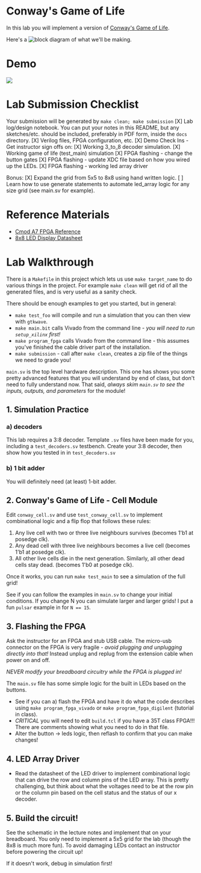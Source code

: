 # Conway's Game of Life
In this lab you will implement a version of [Conway's Game of Life](https://en.wikipedia.org/wiki/Conway%27s_Game_of_Life).

Here's a ![block diagram](docs/conway-bd-1.png) of what we'll be making.


# Demo
![](/labs/01_game_of_life/docs/demo.gif)
# Lab Submission Checklist
Your submission will be generated by `make clean; make submission`
[X] Lab log/design notebook. You can put your notes in this README, but any sketches/etc. should be included, preferably in PDF form, inside the `docs` directory.
[X] Verilog files, FPGA configuration, etc.
[X] Demo Check Ins - Get instructor sign offs on:
  [X] Working 3_to_8 decoder simulation.
  [X] Working game of life (test_main) simulation
  [X] FPGA flashing - change the button gates
  [X] FPGA flashing - update XDC file based on how you wired up the LEDs.
  [X] FPGA flashing - working led array driver

Bonus:
[X] Expand the grid from 5x5 to 8x8 using hand written logic.
[ ] Learn how to use generate statements to automate led_array logic for any size grid (see main.sv for example).

# Reference Materials
- [Cmod A7 FPGA Reference](https://digilent.com/reference/programmable-logic/cmod-a7/reference-manual)
- [8x8 LED Display Datasheet](https://cdn-shop.adafruit.com/datasheets/454datasheet.pdf) 

# Lab Walkthrough

There is  a `Makefile` in this project which lets us use `make target_name` to do various things in the project. For example `make clean` will get rid of all the generated files, and is very useful as a sanity check.

There should be enough examples to get you started, but in general:
- `make test_foo` will compile and run a simulation that you can then view with `gtkwave`. 
- `make main.bit` calls Vivado from the command line - *you will need to run `setup_xilinx` first!*
- `make program_fpga` calls Vivado from the command line - this assumes you've finished the cable driver part of the installation.
- `make submission` - call after `make clean`, creates a zip file of the things we need to grade you!

`main.sv` is the top level hardware description. This one has shows you some pretty advanced features that you will understand by end of class, but don't need to fully understand now. That said, *always skim `main.sv` to see the inputs, outputs, and parameters* for the module!

## 1. Simulation Practice

### a) decoders
This lab requires a 3:8 decoder. Template `.sv` files have been made for you, including a `test_decoders.sv` testbench. Create your 3:8 decoder, then show how you tested in in `test_decoders.sv`

### b) 1 bit adder
You will definitely need (at least) 1-bit adder. 

## 2. Conway's Game of Life - Cell Module
Edit `conway_cell.sv` and use `test_conway_cell.sv` to implement combinational logic and a flip flop that follows these rules:
1. Any live cell with two or three live neighbours survives (becomes 1'b1 at posedge clk).
2. Any dead cell with three live neighbours becomes a live cell (becomes 1'b1 at posedge clk).
3. All other live cells die in the next generation. Similarly, all other dead cells stay dead. (becomes 1'b0 at posedge clk).

Once it works, you can run `make test_main` to see a simulation of the full grid!

See if you can follow the examples in `main.sv` to change your initial conditions. If you change N you can simulate larger and larger grids! I put a fun `pulsar` example in for `N == 15`.

## 3. Flashing the FPGA
Ask the instructor for an FPGA and stub USB cable. The micro-usb connector on the FPGA is very fragile - *avoid plugging and unplugging directly into that!* Instead unplug and replug from the extension cable when power on and off.

*NEVER modify your breadboard circuitry while the FPGA is plugged in!*

The `main.sv` file has some simple logic for the built in LEDs based on the buttons. 
  - See if you can a) flash the FPGA and have it do what the code describes using `make program_fpga_vivado` or `make program_fpga_digilent` (tutorial in class).
  - *CRITICAL* you will need to edit `build.tcl` if you have a 35T class FPGA!!! There are comments showing what you need to do in that file.
  - Alter the button -> leds logic, then reflash to confirm that you can make changes!



## 4. LED Array Driver
- Read the datasheet of the LED driver to implement combinational logic that can drive the row and column pins of the LED array. This is pretty challenging, but think about what the voltages need to be at the row pin or the column pin based on the cell status and the status of our x decoder.

## 5. Build the circuit! 

See the schematic in the lecture notes and implement that on your breadboard. You only need to implement a 5x5 grid for the lab (though the 8x8 is much more fun). To avoid damaging LEDs contact an instructor before powering the circuit up!

If it doesn't work, debug in simulation first! 
